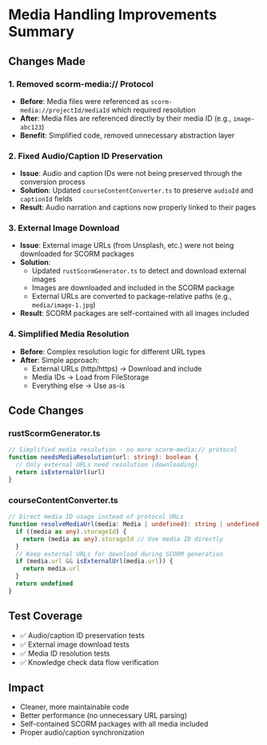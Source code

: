 # Media Handling Improvements Summary

## Changes Made

### 1. Removed scorm-media:// Protocol
- **Before**: Media files were referenced as `scorm-media://projectId/mediaId` which required resolution
- **After**: Media files are referenced directly by their media ID (e.g., `image-abc123`)
- **Benefit**: Simplified code, removed unnecessary abstraction layer

### 2. Fixed Audio/Caption ID Preservation
- **Issue**: Audio and caption IDs were not being preserved through the conversion process
- **Solution**: Updated `courseContentConverter.ts` to preserve `audioId` and `captionId` fields
- **Result**: Audio narration and captions now properly linked to their pages

### 3. External Image Download
- **Issue**: External image URLs (from Unsplash, etc.) were not being downloaded for SCORM packages
- **Solution**: 
  - Updated `rustScormGenerator.ts` to detect and download external images
  - Images are downloaded and included in the SCORM package
  - External URLs are converted to package-relative paths (e.g., `media/image-1.jpg`)
- **Result**: SCORM packages are self-contained with all images included

### 4. Simplified Media Resolution
- **Before**: Complex resolution logic for different URL types
- **After**: Simple approach:
  - External URLs (http/https) → Download and include
  - Media IDs → Load from FileStorage
  - Everything else → Use as-is

## Code Changes

### rustScormGenerator.ts
```typescript
// Simplified media resolution - no more scorm-media:// protocol
function needsMediaResolution(url: string): boolean {
  // Only external URLs need resolution (downloading)
  return isExternalUrl(url)
}
```

### courseContentConverter.ts
```typescript
// Direct media ID usage instead of protocol URLs
function resolveMediaUrl(media: Media | undefined): string | undefined {
  if ((media as any).storageId) {
    return (media as any).storageId // Use media ID directly
  }
  // Keep external URLs for download during SCORM generation
  if (media.url && isExternalUrl(media.url)) {
    return media.url
  }
  return undefined
}
```

## Test Coverage
- ✅ Audio/caption ID preservation tests
- ✅ External image download tests
- ✅ Media ID resolution tests
- ✅ Knowledge check data flow verification

## Impact
- Cleaner, more maintainable code
- Better performance (no unnecessary URL parsing)
- Self-contained SCORM packages with all media included
- Proper audio/caption synchronization